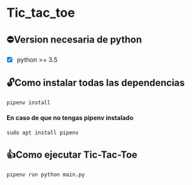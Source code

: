 # Tic_tac_toe  
## :no_entry:Version necesaria de python  
- [x] python >= 3.5
## :unlock:Como instalar todas las dependencias  
```
pipenv install
```
#### En caso de que no tengas pipenv instalado
```
sudo apt install pipenv
```
## :thumbsup:Como ejecutar Tic-Tac-Toe  
```
pipenv run python main.py
```
